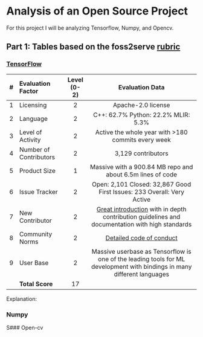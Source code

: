 # Analysis of an Open Source Project
For this project I will be analyzing Tensorflow, Numpy, and Opencv.
## Part 1: Tables based on the foss2serve [rubric](http://foss2serve.org/index.php/Project_Evaluation_Rubric_(Activity))
### [TensorFlow](https://github.com/tensorflow/tensorflow)
|#| Evaluation Factor      | Level <br /> (0-2) |                                                                            Evaluation Data                                                                             |
|-|:--------------------- | :----------------: | :--------------------------------------------------------------------------------------------------------------------------------------------------------------------: |
|1| Licensing              |         2          |                                                                           Apache-2.0 license                                                                           |
|2| Language               |         2          |                                                                  C++: 62.7% Python: 22.2% MLIR: 5.3%                                                                   |
|3| Level of Activity      |         2          |                                                           Active the whole year with >180 commits every week                                                           |
|4| Number of Contributors |         2          |                                                                           3,129 contributors                                                                           |
|5| Product Size           |         1          |                                                       Massive with a 900.84 MB repo and about 6.5m lines of code                                                       |
|6| Issue Tracker          |         2          |                                                Open: 2,101 Closed: 32,867  Good First Issues: 233 Overall: Very Active                                                 |
|7| New Contributor        |         2          | [Great introduction](https://github.com/tensorflow/tensorflow/blob/master/CONTRIBUTING.md) with in depth contribution guidelines and documentation with high standards |
|8| Community Norms        |         2          |                                  [Detailed code of conduct](https://github.com/tensorflow/tensorflow/blob/master/CODE_OF_CONDUCT.md)                                   |
|9| User Base              |         2          |                        Massive userbase as Tensorflow is one of the leading tools for ML development with bindings in many different languages                         |
| |**Total Score**        |        17                                                                                                                                                                                  

Explanation:
### Numpy

S### Open-cv
